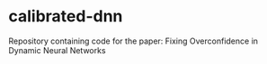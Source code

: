 # calibrated-dnn
Repository containing code for the paper: Fixing Overconfidence in Dynamic Neural Networks
